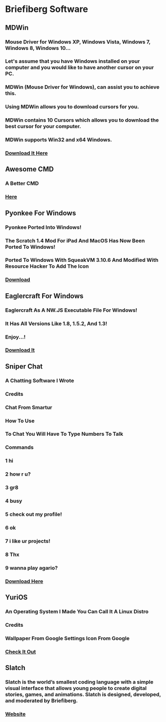 # Briefiberg Software
## MDWin
### Mouse Driver for Windows XP, Windows Vista, Windows 7, Windows 8, Windows 10...
### Let's assume that you have Windows installed on your computer and you would like to have another cursor on your PC.
### MDWin (Mouse Driver for Windows), can assist you to achieve this.
### Using MDWin allows you to download cursors for you.
### MDWin contains 10 Cursors which allows you to download the best cursor for your computer.
### MDWin supports Win32 and x64 Windows.
### [Download It Here](https://briefiberg.github.io/mdwin/)
## Awesome CMD
### A Better CMD
### [Here](https://briefiberg.github.io/awesomecmd/)
## Pyonkee For Windows
### Pyonkee Ported Into Windows!
### The Scratch 1.4 Mod For iPad And MacOS Has Now Been Ported To Windows!
### Ported To Windows With SqueakVM 3.10.6 And Modified With Resource Hacker To Add The Icon
### [Download](https://github.com/Briefiberg/PyonkeeForWindows/releases)
## Eaglercraft For Windows
### Eaglercraft As A NW.JS Executable File For Windows!
### It Has All Versions Like 1.8, 1.5.2, And 1.3!
### Enjoy...!
### [Download It](https://github.com/Briefiberg/EaglercraftForWindows/releases)
## Sniper Chat
### A Chatting Software I Wrote
### Credits
### Chat From Smartur
### How To Use
### To Chat You Will Have To Type Numbers To Talk
### Commands
### 1 hi
### 2 how r u?
### 3 gr8
### 4 busy
### 5 check out my profile!
### 6 ok
### 7 i like ur projects!
### 8 Thx
### 9 wanna play agario?
### [Download Here](https://briefiberg.github.io/sniperchat/)
## YuriOS
### An Operating System I Made You Can Call It A Linux Distro
### Credits
### Wallpaper From Google Settings Icon From Google
### [Check It Out](https://briefiberg.github.io/YuriOS)
## Slatch
### Slatch is the world’s smallest coding language with a simple visual interface that allows young people to create digital stories, games, and animations. Slatch is designed, developed, and moderated by Briefiberg.
### [Website](https://briefiberg.github.io/slatch/)
